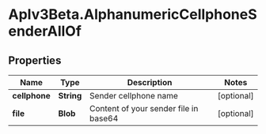 # ApIv3Beta.AlphanumericCellphoneSenderAllOf

## Properties

Name | Type | Description | Notes
------------ | ------------- | ------------- | -------------
**cellphone** | **String** | Sender cellphone name | [optional] 
**file** | **Blob** | Content of your sender file in base64 | [optional] 


